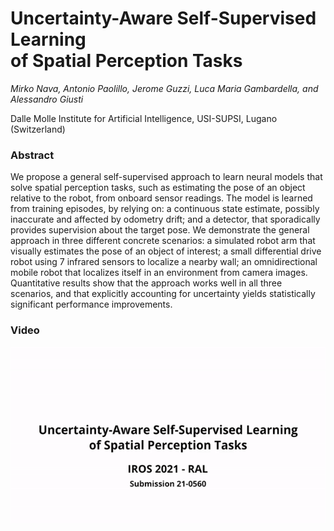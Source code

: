 # Uncertainty-Aware Self-Supervised Learning <br> of Spatial Perception Tasks

*Mirko Nava, Antonio Paolillo, Jerome Guzzi, Luca Maria Gambardella, and Alessandro Giusti*

Dalle Molle Institute for Artificial Intelligence, USI-SUPSI, Lugano (Switzerland)

### Abstract

We propose a general self-supervised approach to learn neural models that solve spatial perception tasks, such as estimating the pose of an object relative to the robot, from onboard sensor readings.
The model is learned from training episodes, by relying on: a continuous state estimate, possibly inaccurate and affected by odometry drift; and a detector, that sporadically provides supervision about the target pose.
We demonstrate the general approach in three different concrete scenarios: a simulated robot arm that visually estimates the pose of an object of interest; a small differential drive robot using 7 infrared sensors to localize a nearby wall; an omnidirectional mobile robot that localizes itself in an environment from camera images.
Quantitative results show that the approach works well in all three scenarios, and that explicitly accounting for uncertainty yields statistically significant performance improvements.

### Video
[![Uncertainty-Aware Self-Supervised Learning of Spatial Perception Tasks](https://github.com/idsia-robotics/uncertainty-aware-ssl-spatial-perception/blob/main/video/video.gif)](https://youtu.be/QDf9LDDiqB4)
